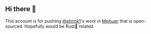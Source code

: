 ## Hi there 👋

This account is for pushing [@shirok1](https://github.com/shirok1)'s work in [Meituan](https://www.meituan.com) that is open-sourced. Hopefully would be Rust🦀 related.

<!--
**zezhao-meituan/zezhao-meituan** is a ✨ _special_ ✨ repository because its `README.md` (this file) appears on your GitHub profile.

Here are some ideas to get you started:

- 🔭 I’m currently working on ...
- 🌱 I’m currently learning ...
- 👯 I’m looking to collaborate on ...
- 🤔 I’m looking for help with ...
- 💬 Ask me about ...
- 📫 How to reach me: ...
- 😄 Pronouns: ...
- ⚡ Fun fact: ...
-->
